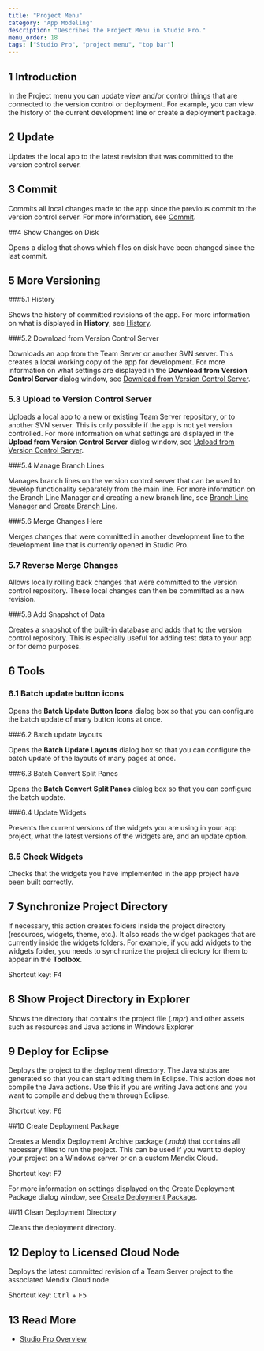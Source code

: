 ```yaml
---
title: "Project Menu"
category: "App Modeling"
description: "Describes the Project Menu in Studio Pro."
menu_order: 18
tags: ["Studio Pro", "project menu", "top bar"]
---
```


## 1 Introduction

In the Project menu you can update view and/or control things that are connected to the version control or deployment. For example, you can view the history of the current development line or create a deployment package.

## 2 Update

Updates the local app to the latest revision that was committed to the version control server.

## 3 Commit

Commits all local changes made to the app since the previous commit to the version control server. For more information, see [Commit](commit-dialog).

##4 Show Changes on Disk

Opens a dialog that shows which files on disk have been changed since the last commit.  

## 5 More Versioning

###5.1 History

Shows the history of committed revisions of the app. For more information on what is displayed in **History**, see [History](history-dialog).

###5.2 Download from Version Control Server

Downloads an app from the Team Server or another SVN server. This creates a local working copy of the app for development. For more information on what settings are displayed in the **Download from Version Control Server** dialog window, see [Download from Version Control Server](download-from-version-control-dialog).

### 5.3 Upload to Version Control Server

Uploads a local app to a new or existing Team Server repository, or to another SVN server. This is only possible if the app is not yet version controlled. For more information on what settings are displayed in the **Upload from Version Control Server** dialog window, see [Upload from Version Control Server](upload-from-version-control-dialog).

###5.4 Manage Branch Lines

Manages branch lines on the version control server that can be used to develop functionality separately from the main line. For more information on the Branch Line Manager and creating a new branch line, see [Branch Line Manager](branch-line-manager-dialog) and [Create Branch Line](create-branch-line-dialog). 

###5.6 Merge Changes Here

Merges changes that were committed in another development line to the development line that is currently opened in Studio Pro.

### 5.7 Reverse Merge Changes

Allows locally rolling back changes that were committed to the version control repository. These local changes can then be committed as a new revision.

###5.8 Add Snapshot of Data

Creates a snapshot of the built-in database and adds that to the version control repository. This is especially useful for adding test data to your app or for demo purposes.

## 6 Tools

### 6.1 Batch update button icons

Opens the **Batch Update Button Icons** dialog box so that you can configure the batch update of many button icons at once.

###6.2 Batch update layouts

Opens the **Batch Update Layouts** dialog box so that you can configure the batch update of the layouts of many pages at once.

###6.3 Batch Convert Split Panes

Opens the **Batch Convert Split Panes** dialog box so that you can configure the batch update.

###6.4 Update Widgets

Presents the current versions of the widgets you are using in your app project, what the latest versions of the widgets are, and an update option.

### 6.5 Check Widgets

Checks that the widgets you have implemented in the app project have been built correctly.

## 7 Synchronize Project Directory

If necessary, this action creates folders inside the project directory (resources, widgets, theme, etc.). It also reads the widget packages that are currently inside the widgets folders. For example, if you add widgets to the widgets folder, you needs to synchronize the project directory for them to appear in the **Toolbox**.

Shortcut key: <kbd>F4</kbd>

## 8 Show Project Directory in Explorer

Shows the directory that contains the project file (*.mpr*) and other assets such as resources and Java actions in Windows Explorer

## 9 Deploy for Eclipse

Deploys the project to the deployment directory. The Java stubs are generated so that you can start editing them in Eclipse. This action does not compile the Java actions. Use this if you are writing Java actions and you want to compile and debug them through Eclipse.

Shortcut key: <kbd>F6</kbd>

##10 Create Deployment Package

Creates a Mendix Deployment Archive package (*.mda*) that contains all necessary files to run the project. This can be used if you want to deploy your project on a Windows server or on a custom Mendix Cloud.

Shortcut key:  <kbd>F7</kbd>

For more information on settings displayed on the Create Deployment Package dialog window, see [Create Deployment Package](create-deployment-package-dialog).

##11 Clean Deployment Directory

Cleans the deployment directory.

## 12 Deploy to Licensed Cloud Node

Deploys the latest committed revision of a Team Server project to the associated Mendix Cloud node.

Shortcut key:  <kbd>Ctrl</kbd> + <kbd>F5</kbd>

## 13 Read More

* [Studio Pro Overview](studio-pro-overview)